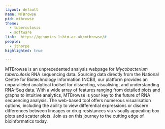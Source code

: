 ```yaml
---
layout: default
name: MTBrowse
pid: mtbrowse
theme: 
  - tuberculosis
  - software
link:  https://genomics.lshtm.ac.uk/mtbrowse/#
people:
  - jthorpe
highlighted: true

---
```


MTBrowse is an unprecedented analysis webpage for <i>Mycobacterium tuberculosis</i> RNA sequencing data. Sourcing data directly from the National Centre for Biotechnology Information (NCBI), our platform provides an unparalleled analytical toolset for dissecting, visualising, and understanding RNA-Seq data. With a wide array of features ranging from detailed plots and graphs to intuitive analytics, MTBrowse is your key to the future of RNA sequencing analysis. The web-based tool offers numerous visualisation options, including the ability to view differential expressions or discern differences between lineages or drug resistances via visually appealing box plots and scatter plots. Join us on this journey to the cutting edge of bioinformatics today.